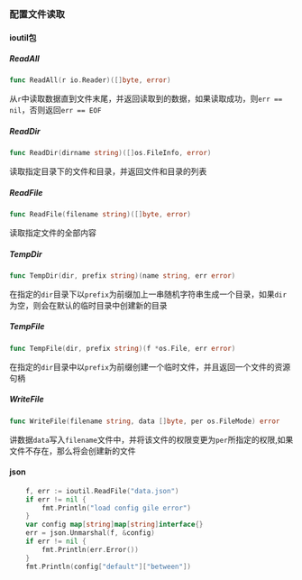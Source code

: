 ### 配置文件读取

#### ioutil包

##### ReadAll

```go
func ReadAll(r io.Reader)([]byte, error)
```

从`r`中读取数据直到文件末尾，并返回读取到的数据，如果读取成功，则`err == nil`，否则返回`err == EOF`



##### ReadDir

```go
func ReadDir(dirname string)([]os.FileInfo, error)
```

读取指定目录下的文件和目录，并返回文件和目录的列表



##### ReadFile

```go
func ReadFile(filename string)([]byte, error)
```

读取指定文件的全部内容

##### TempDir

```go
func TempDir(dir, prefix string)(name string, err error)
```

在指定的`dir`目录下以`prefix`为前缀加上一串随机字符串生成一个目录，如果`dir`为空，则会在默认的临时目录中创建新的目录

##### TempFile

```go
func TempFile(dir, prefix string)(f *os.File, err error)
```

在指定的`dir`目录中以`prefix`为前缀创建一个临时文件，并且返回一个文件的资源句柄

##### WriteFile

```go
func WriteFile(filename string, data []byte, per os.FileMode) error
```

讲数据`data`写入`filename`文件中，并将该文件的权限变更为`per`所指定的权限,如果文件不存在，那么将会创建新的文件

#### json

```go
	f, err := ioutil.ReadFile("data.json")
	if err != nil {
		fmt.Println("load config gile error")
	}
	var config map[string]map[string]interface{}
	err = json.Unmarshal(f, &config)
	if err != nil {
		fmt.Println(err.Error())
	}
	fmt.Println(config["default"]["between"])
```